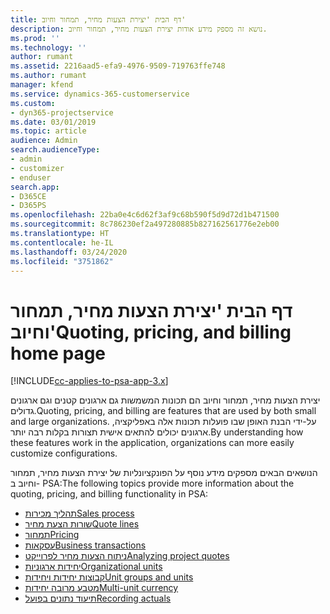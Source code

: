 ```yaml
---
title: דף הבית 'יצירת הצעות מחיר, תמחור וחיוב'
description: נושא זה מספק מידע אודות יצירת הצעות מחיר, תמחור וחיוב.
ms.prod: ''
ms.technology: ''
author: rumant
ms.assetid: 2216aad5-efa9-4976-9509-719763ffe748
ms.author: rumant
manager: kfend
ms.service: dynamics-365-customerservice
ms.custom:
- dyn365-projectservice
ms.date: 03/01/2019
ms.topic: article
audience: Admin
search.audienceType:
- admin
- customizer
- enduser
search.app:
- D365CE
- D365PS
ms.openlocfilehash: 22ba0e4c6d62f3af9c68b590f5d9d72d1b471500
ms.sourcegitcommit: 8c786230ef2a497280885b827162561776e2eb00
ms.translationtype: HT
ms.contentlocale: he-IL
ms.lasthandoff: 03/24/2020
ms.locfileid: "3751862"
---
```

# <a name="quoting-pricing-and-billing-home-page"></a><span data-ttu-id="e1f21-103">דף הבית 'יצירת הצעות מחיר, תמחור וחיוב'</span><span class="sxs-lookup"><span data-stu-id="e1f21-103">Quoting, pricing, and billing home page</span></span>

[!INCLUDE[cc-applies-to-psa-app-3.x](../includes/cc-applies-to-psa-app-3x.md)]

<span data-ttu-id="e1f21-104">יצירת הצעות מחיר, תמחור וחיוב הם תכונות המשמשות גם ארגונים קטנים וגם ארגונים גדולים.</span><span class="sxs-lookup"><span data-stu-id="e1f21-104">Quoting, pricing, and billing are features that are used by both small and large organizations.</span></span> <span data-ttu-id="e1f21-105">על-ידי הבנת האופן שבו פועלות תכונות אלה באפליקציה, ארגונים יכולים להתאים אישית תצורות בקלות רבה יותר.</span><span class="sxs-lookup"><span data-stu-id="e1f21-105">By understanding how these features work in the application, organizations can more easily customize configurations.</span></span>

<span data-ttu-id="e1f21-106">הנושאים הבאים מספקים מידע נוסף על הפונקציונליות של יצירת הצעות מחיר, תמחור וחיוב ב- PSA:</span><span class="sxs-lookup"><span data-stu-id="e1f21-106">The following topics provide more information about the quoting, pricing, and billing functionality in PSA:</span></span>

- [<span data-ttu-id="e1f21-107">תהליך מכירות</span><span class="sxs-lookup"><span data-stu-id="e1f21-107">Sales process</span></span>](basic-sales-process.md)
- [<span data-ttu-id="e1f21-108">שורות הצעת מחיר</span><span class="sxs-lookup"><span data-stu-id="e1f21-108">Quote lines</span></span>](basic-quote-lines.md)
- [<span data-ttu-id="e1f21-109">תמחור</span><span class="sxs-lookup"><span data-stu-id="e1f21-109">Pricing</span></span>](basic-pricing.md)
- [<span data-ttu-id="e1f21-110">עסקאות</span><span class="sxs-lookup"><span data-stu-id="e1f21-110">Business transactions</span></span>](basic-business-transactions.md)
- [<span data-ttu-id="e1f21-111">ניתוח הצעות מחיר לפרוייקט</span><span class="sxs-lookup"><span data-stu-id="e1f21-111">Analyzing project quotes</span></span>](basic-analyzing-quotes.md)
- [<span data-ttu-id="e1f21-112">יחידות ארגוניות</span><span class="sxs-lookup"><span data-stu-id="e1f21-112">Organizational units</span></span>](advanced-organizational.md)
- [<span data-ttu-id="e1f21-113">קבוצות יחידות ויחידות</span><span class="sxs-lookup"><span data-stu-id="e1f21-113">Unit groups and units</span></span>](advanced-units.md)
- [<span data-ttu-id="e1f21-114">מטבע מרובה יחידות</span><span class="sxs-lookup"><span data-stu-id="e1f21-114">Multi-unit currency</span></span>](advanced-currency.md)
- [<span data-ttu-id="e1f21-115">תיעוד נתונים בפועל</span><span class="sxs-lookup"><span data-stu-id="e1f21-115">Recording actuals</span></span>](advanced-actuals.md)
